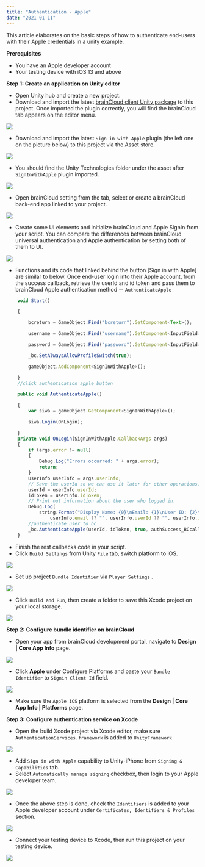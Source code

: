```yaml
---
title: "Authentication - Apple"
date: "2021-01-11"
---
```


This article elaborates on the basic steps of how to authenticate end-users with their Apple credentials in a unity example.

**Prerequisites**

- You have an Apple developer account
- Your testing device with iOS 13 and above

**Step 1: Create an application on Unity editor**

- Open Unity hub and create a new project.
- Download and import the latest [brainCloud client Unity package](https://github.com/getbraincloud/braincloud-csharp/releases) to this project. Once imported the plugin correctly, you will find the brainCloud tab appears on the editor menu.

[![](images/Screen+Shot+2021-01-10+at+8.10.14+PM.png)](https://downloads.intercomcdn.com/i/o/285883197/aa601320a7757495ae3aed7e/Screen+Shot+2021-01-10+at+8.10.14+PM.png)

- Download and import the latest `Sign in with Apple` plugin (the left one on the picture below) to this project via the Asset store.

[![](images/Screen+Shot+2021-01-10+at+8.57.20+PM.png)](https://downloads.intercomcdn.com/i/o/285888536/bbe9af49fc4ec526bc9b5b4b/Screen+Shot+2021-01-10+at+8.57.20+PM.png)

- You should find the Unity Technologies folder under the asset after `SignInWithApple` plugin imported.

[![](images/Screen+Shot+2021-01-10+at+9.05.16+PM.png)](https://downloads.intercomcdn.com/i/o/285889108/1b7769afa90c43fe28b9e623/Screen+Shot+2021-01-10+at+9.05.16+PM.png)

- Open brainCloud setting from the tab, select or create a brainCloud back-end app linked to your project.

[![](images/Screen+Shot+2021-01-10+at+9.11.08+PM.png)](https://downloads.intercomcdn.com/i/o/285889725/1386428122ce5d7142643b2f/Screen+Shot+2021-01-10+at+9.11.08+PM.png)

- Create some UI elements and initialize brainCloud and Apple SignIn from your script. You can compare the differences between brainCloud universal authentication and Apple authentication by setting both of them to UI.

[![](images/Screen+Shot+2021-01-10+at+9.13.34+PM.png)](https://downloads.intercomcdn.com/i/o/285890084/51ad044d85db7a5ca2592e7b/Screen+Shot+2021-01-10+at+9.13.34+PM.png)

- Functions and its code that linked behind the button [Sign in with Apple] are similar to below. Once end-user login into their Apple account, from the success callback, retrieve the userId and id token and pass them to brainCloud Apple authentication method -- `AuthenticateApple`
```js
    void Start()

    {

        bcreturn = GameObject.Find("bcreturn").GetComponent<Text>();

        username = GameObject.Find("username").GetComponent<InputField>();

        password = GameObject.Find("password").GetComponent<InputField>();

        _bc.SetAlwaysAllowProfileSwitch(true);

        gameObject.AddComponent<SignInWithApple>();

    }
    //click authentication apple button

    public void AuthenticateApple()

    {
        var siwa = gameObject.GetComponent<SignInWithApple>();

        siwa.Login(OnLogin);

    }
    private void OnLogin(SignInWithApple.CallbackArgs args)
    {
        if (args.error != null)
        {
            Debug.Log("Errors occurred: " + args.error);
            return;
        }
        UserInfo userInfo = args.userInfo;
        // Save the userId so we can use it later for other operations.
        userId = userInfo.userId;
        idToken = userInfo.idToken;
        // Print out information about the user who logged in.
        Debug.Log(
            string.Format("Display Name: {0}\nEmail: {1}\nUser ID: {2}\nID Token: {3}", userInfo.displayName ?? "",
                userInfo.email ?? "", userInfo.userId ?? "", userInfo.idToken ?? ""));
        //authenticate user to bc
        _bc.AuthenticateApple(userId, idToken, true, authSuccess_BCcall, authError_BCcall);
    }
```
- Finish the rest callbacks code in your script.
- Click `Build Settings` from Unity `File` tab, switch platform to iOS.

[![](images/Screen+Shot+2021-01-10+at+9.44.33+PM.png)](https://downloads.intercomcdn.com/i/o/285894570/a762ccc8796ffd0f0e9c1df2/Screen+Shot+2021-01-10+at+9.44.33+PM.png)

- Set up project `Bundle Identifier` via `Player Settings` .

[![](images/Screen+Shot+2021-01-10+at+9.47.48+PM.png)](https://downloads.intercomcdn.com/i/o/285895068/44669e72e173434f0ddfbc00/Screen+Shot+2021-01-10+at+9.47.48+PM.png)

- Click `Build and Run`, then create a folder to save this Xcode project on your local storage.

[![](images/Screen+Shot+2021-01-10+at+9.55.52+PM.png)](https://downloads.intercomcdn.com/i/o/285896056/9744398043cd503cc7ffca22/Screen+Shot+2021-01-10+at+9.55.52+PM.png)

**Step 2: Configure bundle identifier on brainCloud**

- Open your app from brainCloud development portal, navigate to **Design | Core App Info** page.

[![](images/image.png)](https://downloads.intercomcdn.com/i/o/285908041/f165ca4a7d3aa1ce30c6c2e3/image.png)

- Click **Apple** under Configure Platforms and paste your `Bundle Identifier` to `Signin Client Id` field.

[![](images/Screen+Shot+2021-01-10+at+11.26.27+PM.png)](https://downloads.intercomcdn.com/i/o/285908913/c591b521a4616bbb5a1b743d/Screen+Shot+2021-01-10+at+11.26.27+PM.png)

- Make sure the `Apple iOS` platform is selected from the **Design | Core App Info | Platforms** page.

**Step 3: Configure authentication service on Xcode**

- Open the build Xcode project via Xcode editor, make sure `AuthenticationServices.framework` is added to `UnityFramework`

[![](images/Screen+Shot+2021-01-10+at+11.00.41+PM.png)](https://downloads.intercomcdn.com/i/o/285905752/c0386612eda45b59bb0149a5/Screen+Shot+2021-01-10+at+11.00.41+PM.png)

- Add `Sign in with Apple` capability to Unity-iPhone from `Signing & Capabilities` tab.
- Select `Automatically manage signing` checkbox, then login to your Apple developer team.

[![](images/Screen+Shot+2021-01-10+at+11.11.17+PM.png)](https://downloads.intercomcdn.com/i/o/285906760/d880662a000a2c03db1cac23/Screen+Shot+2021-01-10+at+11.11.17+PM.png)

- Once the above step is done, check the `Identifiers` is added to your Apple developer account under `Certificates, Identifiers & Profiles` section.

[![](images/Screen+Shot+2021-01-10+at+11.13.37+PM.png)](https://downloads.intercomcdn.com/i/o/285907595/c10ac4da92fa8fde99b72828/Screen+Shot+2021-01-10+at+11.13.37+PM.png)

- Connect your testing device to Xcode, then run this project on your testing device.

[![](images/Screen+Shot+2021-01-10+at+11.37.43+PM.png)](https://downloads.intercomcdn.com/i/o/285910469/c944f42a52608034397396aa/Screen+Shot+2021-01-10+at+11.37.43+PM.png)
